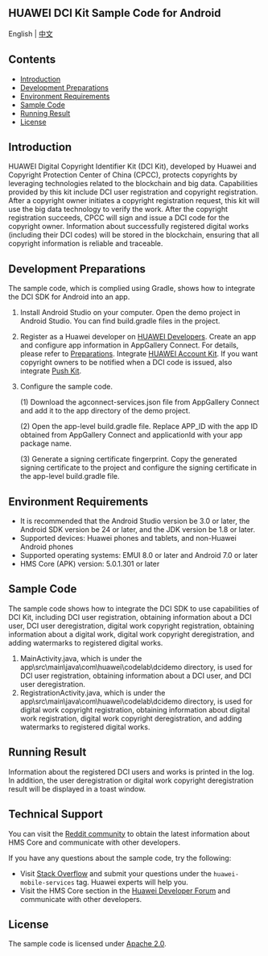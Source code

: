 ## HUAWEI DCI Kit Sample Code for Android

English | [中文](README_ZH.md)

## Contents

* [Introduction](#introduction)
* [Development Preparations](#development-preparations)
* [Environment Requirements](#environment-requirements)
* [Sample Code](#sample-code)
* [Running Result](#running-result)
* [License](#license)

Introduction
------------

HUAWEI Digital Copyright Identifier Kit (DCI Kit), developed by Huawei and Copyright Protection Center of China (CPCC), protects copyrights by leveraging technologies related to the blockchain and big data. Capabilities provided by this kit include DCI user registration and copyright registration. After a copyright owner initiates a copyright registration request, this kit will use the big data technology to verify the work. After the copyright registration succeeds, CPCC will sign and issue a DCI code for the copyright owner. Information about successfully registered digital works (including their DCI codes) will be stored in the blockchain, ensuring that all copyright information is reliable and traceable.
## Development Preparations

The sample code, which is complied using Gradle, shows how to integrate the DCI SDK for Android into an app.  

1. Install Android Studio on your computer. Open the demo project in Android Studio. You can find build.gradle files in the project.

2. Register as a Huawei developer on [HUAWEI Developers](https://developer.huawei.com/consumer/en/). Create an app and configure app information in AppGallery Connect. For details, please refer to [Preparations](https://developer.huawei.com/consumer/en/doc/development/HMSCore-Guides/config-agc-0000001050196065). Integrate [HUAWEI Account Kit](https://developer.huawei.com/consumer/en/hms/huawei-accountkit). If you want copyright owners to be notified when a DCI code is issued, also integrate [Push Kit](https://developer.huawei.com/consumer/en/hms/huawei-pushkit). 

3. Configure the sample code.

   (1) Download the agconnect-services.json file from AppGallery Connect and add it to the app directory of the demo project.

    

   (2) Open the app-level build.gradle file. Replace APP_ID with the app ID obtained from AppGallery Connect and applicationId with your app package name.
   
   (3) Generate a signing certificate fingerprint. Copy the generated signing certificate to the project and configure the signing certificate in the app-level build.gradle file.

## Environment Requirements

- It is recommended that the Android Studio version be 3.0 or later, the Android SDK version be 24 or later, and the JDK version be 1.8 or later.
- Supported devices: Huawei phones and tablets, and non-Huawei Android phones
- Supported operating systems: EMUI 8.0 or later and Android 7.0 or later
- HMS Core (APK) version: 5.0.1.301 or later

## Sample Code

The sample code shows how to integrate the DCI SDK to use capabilities of DCI Kit, including DCI user registration, obtaining information about a DCI user, DCI user deregistration, digital work copyright registration, obtaining information about a digital work, digital work copyright deregistration, and adding watermarks to registered digital works.

1. MainActivity.java, which is under the app\src\main\java\com\huawei\codelab\dcidemo directory, is used for DCI user registration, obtaining information about a DCI user, and DCI user deregistration.  
2. RegistrationActivity.java, which is under the app\src\main\java\com\huawei\codelab\dcidemo directory, is used for digital work copyright registration, obtaining information about digital work registration, digital work copyright deregistration, and adding watermarks to registered digital works.  

## Running Result

Information about the registered DCI users and works is printed in the log. In addition, the user deregistration or digital work copyright deregistration result will be displayed in a toast window.

## Technical Support

You can visit the [Reddit community](https://www.reddit.com/r/HuaweiDevelopers/) to obtain the latest information about HMS Core and communicate with other developers. 

If you have any questions about the sample code, try the following:

- Visit [Stack Overflow](https://stackoverflow.com/questions/tagged/huawei-mobile-services) and submit your questions under the `huawei-mobile-services` tag. Huawei experts will help you.
- Visit the HMS Core section in the [Huawei Developer Forum](https://forums.developer.huawei.com/forumPortal/en/forum/hms-core) and communicate with other developers.

## License

The sample code is licensed under [Apache 2.0](http://www.apache.org/licenses/LICENSE-2.0).
